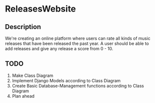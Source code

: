 # ReleasesWebsite

## Description

We're creating an online platform where users can rate all kinds of music releases that have been released the past year.
A user should be able to add releases and give any release a score from 0 - 10.
 
## TODO

1. Make Class Diagram
2. Implement Django Models according to Class Diagram
3. Create Basic Database-Management functions according to Class Diagram
4. Plan ahead
